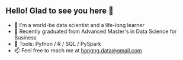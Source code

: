 ## Hello! Glad to see you here 👋

- 🔭 I'm a world-be data scientist and a life-long learner
- 🌱 Recently graduated from Advanced Master's in Data Science for Business
- 🧰 Tools: Python / R / SQL / PySpark
- 📫 Feel free to reach me at hangng.data@gmail.com
